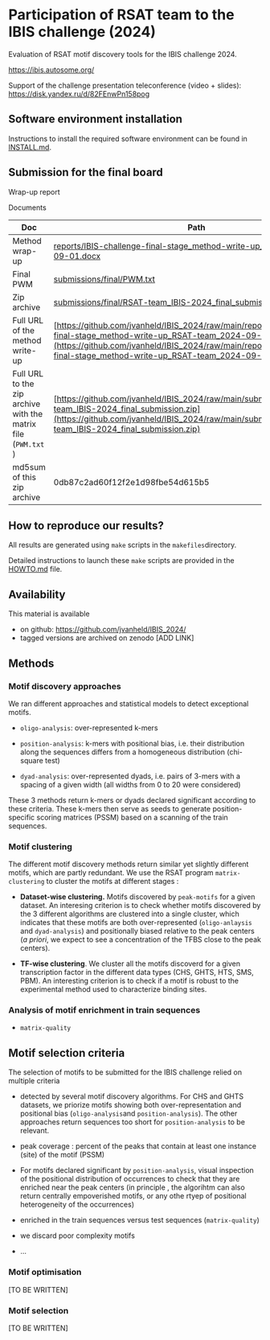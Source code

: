 # Participation of RSAT team to the IBIS challenge (2024)

Evaluation of RSAT motif discovery tools for the IBIS challenge 2024. 

<https://ibis.autosome.org/>

Support of the challenge presentation teleconference (video + slides):
<https://disk.yandex.ru/d/82FEnwPn158pog>


## Software environment installation

Instructions to install the required software environment can be found in [INSTALL.md](INSTALL.md). 

## Submission for the final board

Wrap-up report

Documents

| Doc | Path
|----------|-------------------------------|
| Method wrap-up | [reports/IBIS-challenge-final-stage_method-write-up_RSAT-team_2024-09-01.docx](reports/IBIS-challenge-final-stage_method-write-up_RSAT-team_2024-09-01.docx) |
| Final PWM | [submissions/final/PWM.txt](submissions/final/PWM.txt) |
| Zip archive | [submissions/final/RSAT-team_IBIS-2024_final_submission.zip](submissions/final/RSAT-team_IBIS-2024_final_submission.zip) |
| Full URL of the method write-up | [https://github.com/jvanheld/IBIS_2024/raw/main/reports/IBIS-challenge-final-stage_method-write-up_RSAT-team_2024-09-01.docx](https://github.com/jvanheld/IBIS_2024/raw/main/reports/IBIS-challenge-final-stage_method-write-up_RSAT-team_2024-09-01.docx) |
| Full URL to the zip archive with the matrix file (`PWM.txt `) | [https://github.com/jvanheld/IBIS_2024/raw/main/submissions/final/RSAT-team_IBIS-2024_final_submission.zip](https://github.com/jvanheld/IBIS_2024/raw/main/submissions/final/RSAT-team_IBIS-2024_final_submission.zip)|
| md5sum of this zip archive | 0db87c2ad60f12f2e1d98fbe54d615b5 |

## How to reproduce our results?

All results are generated using `make` scripts in the
`makefiles`directory.

Detailed instructions to launch these `make` scripts are provided in
the [HOWTO.md](HOWTO.md) file.


## Availability 

This material is available

- on  github: <https://github.com/jvanheld/IBIS_2024/>
- tagged versions are archived on zenodo [ADD LINK]

## Methods

### Motif discovery approaches

We ran different approaches and statistical models to detect exceptional motifs. 

- `oligo-analysis`: over-represented k-mers

- `position-analysis`: k-mers with positional bias, i.e. their
  distribution along the sequences differs from a homogeneous
  distribution (chi-square test)

- `dyad-analysis`: over-represented dyads, i.e. pairs of 3-mers with a
  spacing of a given width (all widths from 0 to 20 were considered)

These 3 methods return k-mers or dyads declared significant according
to these criteria. These k-mers then serve as seeds to generate
position-specific scoring matrices (PSSM) based on a scanning of the
train sequences.

### Motif clustering

The different motif discovery methods return similar yet slightly different motifs, which are partly redundant. We use the RSAT program  `matrix-clustering` to cluster the motifs at different stages : 

- **Dataset-wise clustering.** Motifs discovered by `peak-motifs` for
    a given dataset. An interesing criterion is to check whether
    motifs discovered by the 3 different algorithms are clustered into
    a single cluster, which indicates that these motifs are both
    over-represented (`oligo-anlaysis` and `dyad-analysis`) and
    positionally biased relative to the peak centers (*a priori*, we
    expect to see a concentration of the TFBS close to the peak
    centers).

- **TF-wise clustering**. We cluster all the motifs discoverd for a
    given transcription factor in the different data types (CHS, GHTS,
    HTS, SMS, PBM). An interesting criterion is to check if a motif is
    robust to the experimental method used to characterize binding
    sites.

### Analysis of motif enrichment in train sequences

- `matrix-quality`

## Motif selection criteria

The selection of motifs to be submitted for the IBIS challenge relied
on multiple criteria

- detected by several motif discovery algorithms. For CHS and GHTS
  datasets, we priorize motifs showing both over-representation and
  positional bias (`oligo-analysis`and `position-analysis`). The other
  approaches return sequences too short for `position-analysis` to be
  relevant.

- peak coverage : percent of the peaks that contain at least one
  instance (site) of the motif (PSSM)

- For motifs declared significant by `position-analysis`, visual
  inspection of the positional distribution of occurrences to check
  that they are enriched near the peak centers (in principle , the
  algorihtm can also return centrally empoverished motifs, or any othe
  rtyep of positional heterogeneity of the occurrences)

- enriched in the train sequences versus test sequences
  (`matrix-quality`)

- we discard poor complexity motifs

- ...

### Motif optimisation

[TO BE WRITTEN]

### Motif selection

[TO BE WRITTEN]


